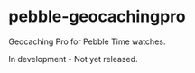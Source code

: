 # pebble-geocachingpro

Geocaching Pro for Pebble Time watches. 

In development - Not yet released.
